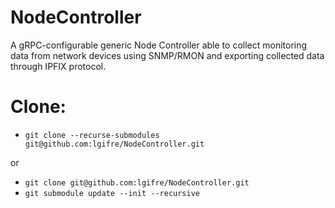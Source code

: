 # NodeController
A gRPC-configurable generic Node Controller able to collect monitoring data from network devices using SNMP/RMON and exporting collected data through IPFIX protocol.

# Clone:
- `git clone --recurse-submodules git@github.com:lgifre/NodeController.git`

or
- `git clone git@github.com:lgifre/NodeController.git`
- `git submodule update --init --recursive`
